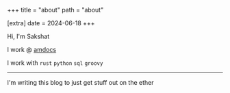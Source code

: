 +++
title = "about"
path = "about"

[extra]
date = 2024-06-18
+++

Hi, I'm Sakshat

I work @ [amdocs](https://www.amdocs.com/)

I work with `rust` `python` `sql` `groovy`

---

I'm writing this blog to just get stuff out on the ether
